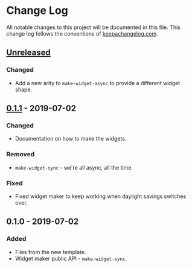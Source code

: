 # Change Log
All notable changes to this project will be documented in this file. This change log follows the conventions of [keepachangelog.com](http://keepachangelog.com/).

## [Unreleased]
### Changed
- Add a new arity to `make-widget-async` to provide a different widget shape.

## [0.1.1] - 2019-07-02
### Changed
- Documentation on how to make the widgets.

### Removed
- `make-widget-sync` - we're all async, all the time.

### Fixed
- Fixed widget maker to keep working when daylight savings switches over.

## 0.1.0 - 2019-07-02
### Added
- Files from the new template.
- Widget maker public API - `make-widget-sync`.

[Unreleased]: https://github.com/your-name/birthday-chocolate/compare/0.1.1...HEAD
[0.1.1]: https://github.com/your-name/birthday-chocolate/compare/0.1.0...0.1.1
